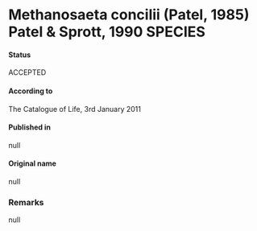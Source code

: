 # Methanosaeta concilii (Patel, 1985) Patel & Sprott, 1990 SPECIES

#### Status
ACCEPTED

#### According to
The Catalogue of Life, 3rd January 2011

#### Published in
null

#### Original name
null

### Remarks
null
